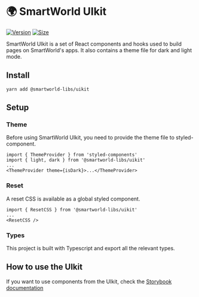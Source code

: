 # 🌍 SmartWorld UIkit

[![Version](https://img.shields.io/npm/v/@smartworld-libs/uikit)](https://www.npmjs.com/package/@smartworld-libs/uikit) [![Size](https://img.shields.io/bundlephobia/min/@smartworld-libs/uikit)](https://www.npmjs.com/package/@smartworld-libs/uikit)

SmartWorld UIkit is a set of React components and hooks used to build pages on SmartWorld's apps. It also contains a theme file for dark and light mode.

## Install

`yarn add @smartworld-libs/uikit`

## Setup

### Theme

Before using SmartWorld UIkit, you need to provide the theme file to styled-component.

```
import { ThemeProvider } from 'styled-components'
import { light, dark } from '@smartworld-libs/uikit'
...
<ThemeProvider theme={isDark}>...</ThemeProvider>
```

### Reset

A reset CSS is available as a global styled component.

```
import { ResetCSS } from '@smartworld-libs/uikit'
...
<ResetCSS />
```

### Types

This project is built with Typescript and export all the relevant types.

## How to use the UIkit

If you want to use components from the UIkit, check the [Storybook documentation](https://smartworld2030.github.io/smartworld-toolkit/)
